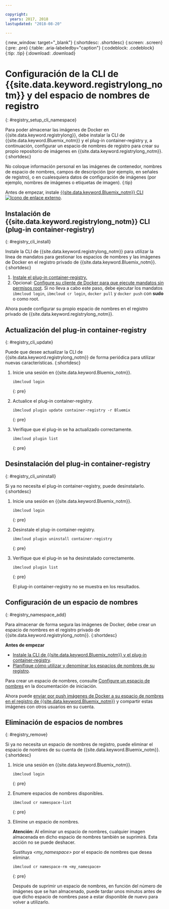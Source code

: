 ```yaml
---

copyright:
  years: 2017, 2018
lastupdated: "2018-08-20"

---
```


{:new_window: target="_blank"}
{:shortdesc: .shortdesc}
{:screen: .screen}
{:pre: .pre}
{:table: .aria-labeledby="caption"}
{:codeblock: .codeblock}
{:tip: .tip}
{:download: .download}


# Configuración de la CLI de {{site.data.keyword.registrylong_notm}} y del espacio de nombres de registro
{: #registry_setup_cli_namespace}

Para poder almacenar las imágenes de Docker en {{site.data.keyword.registrylong}}, debe instalar la CLI de {{site.data.keyword.Bluemix_notm}} y el plug-in container-registry y, a continuación, configurar un espacio de nombres de registro para crear su propio repositorio de imágenes en {{site.data.keyword.registrylong_notm}}.
{:shortdesc}

No coloque información personal en las imágenes de contenedor, nombres de espacio de nombres, campos de descripción (por ejemplo, en señales de registro), o en cualesquiera datos de configuración de imágenes (por ejemplo, nombres de imágenes o etiquetas de imagen).
{:tip}

Antes de empezar, instale [{{site.data.keyword.Bluemix_notm}} CLI ![Icono de enlace externo](../../icons/launch-glyph.svg "Icono de enlace externo")](http://clis.ng.bluemix.net/ui/home.html).


## Instalación de {{site.data.keyword.registrylong_notm}} CLI (plug-in container-registry)
{: #registry_cli_install}

Instale la CLI de {{site.data.keyword.registrylong_notm}} para utilizar la línea de mandatos para gestionar los espacios de nombres y las imágenes de Docker en el registro privado de {{site.data.keyword.Bluemix_notm}}.
{:shortdesc}

1.  [Instale el plug-in container-registry.](index.html#registry_cli_install)
2.  Opcional: [Configure su cliente de Docker para que ejecute mandatos sin permisos root](https://docs.docker.com/engine/installation/linux/linux-postinstall). Si no lleva a cabo este paso, debe ejecutar los mandatos `ibmcloud login`, `ibmcloud cr login`, `docker pull` y `docker push` con **sudo** o como root.

Ahora puede configurar su propio espacio de nombres en el registro privado de {{site.data.keyword.registrylong_notm}}.

## Actualización del plug-in container-registry
{: #registry_cli_update}

Puede que desee actualizar la CLI de {{site.data.keyword.registrylong_notm}} de forma periódica para utilizar nuevas características.
{:shortdesc}

1.  Inicie una sesión en {{site.data.keyword.Bluemix_notm}}.

    ```
    ibmcloud login
    ```
    {: pre}

2.  Actualice el plug-in container-registry.

    ```
    ibmcloud plugin update container-registry -r Bluemix
    ```
    {: pre}

3.  Verifique que el plug-in se ha actualizado correctamente.

    ```
    ibmcloud plugin list
    ```
     {: pre}


## Desinstalación del plug-in container-registry
{: #registry_cli_uninstall}

Si ya no necesita el plug-in container-registry, puede desinstalarlo.
{:shortdesc}

1.  Inicie una sesión en {{site.data.keyword.Bluemix_notm}}.

    ```
    ibmcloud login
    ```
    {: pre}

2.  Desinstale el plug-in container-registry.

    ```
    ibmcloud plugin uninstall container-registry
    ```
    {: pre}

3.  Verifique que el plug-in se ha desinstalado correctamente.

    ```
    ibmcloud plugin list
    ```
    {: pre}

    El plug-in container-registry no se muestra en los resultados.


## Configuración de un espacio de nombres
{: #registry_namespace_add}

Para almacenar de forma segura las imágenes de Docker, debe crear un espacio de nombres en el registro privado de {{site.data.keyword.registrylong_notm}}.
{:shortdesc}

**Antes de empezar**

-   [Instale la CLI de {{site.data.keyword.Bluemix_notm}} y el plug-in container-registry](#registry_cli_install).
-   [Planifique cómo utilizar y denominar los espacios de nombres de su registro](registry_overview.html#registry_namespaces).

Para crear un espacio de nombres, consulte [Configure un espacio de nombres](index.html#registry_namespace_add) en la documentación de iniciación.

Ahora puede [enviar por push imágenes de Docker a su espacio de nombres en el registro de {{site.data.keyword.Bluemix_notm}}](registry_images_.html#registry_images_pushing) y compartir estas imágenes con otros usuarios en su cuenta.

## Eliminación de espacios de nombres
{: #registry_remove}

Si ya no necesita un espacio de nombres de registro, puede eliminar el espacio de nombres de su cuenta de {{site.data.keyword.Bluemix_notm}}.
{:shortdesc}

1.  Inicie una sesión en {{site.data.keyword.Bluemix_notm}}.

    ```
    ibmcloud login
    ```
    {: pre}

2.  Enumere espacios de nombres disponibles.

    ```
    ibmcloud cr namespace-list
    ```
    {: pre}

3.  Elimine un espacio de nombres.

    **Atención:** Al eliminar un espacio de nombres, cualquier imagen almacenada en dicho espacio de nombres también se suprimirá. Esta acción no se puede deshacer.

    Sustituya _&lt;my_namespace&gt;_ por el espacio de nombres que desea eliminar.

    ```
    ibmcloud cr namespace-rm <my_namespace>
    ```
    {: pre}

    Después de suprimir un espacio de nombres, en función del número de imágenes que se han almacenado, puede tardar unos minutos antes de que dicho espacio de nombres pase a estar disponible de nuevo para volver a utilizarlo.
